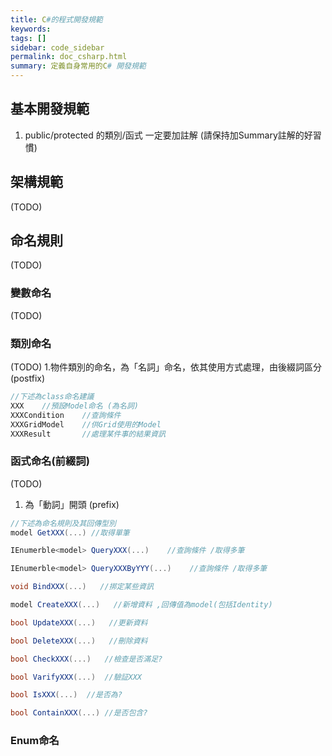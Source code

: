 ```yaml
---
title: C#的程式開發規範
keywords: 
tags: []
sidebar: code_sidebar
permalink: doc_csharp.html
summary: 定義自身常用的C# 開發規範
---
```


## 基本開發規範
1. public/protected 的類別/函式 一定要加註解 (請保持加Summary註解的好習慣)

## 架構規範
(TODO)
## 命名規則
(TODO)
### 變數命名
(TODO)
### 類別命名
(TODO)
1.物件類別的命名，為「名詞」命名，依其使用方式處理，由後綴詞區分 (postfix)
```csharp
//下述為class命名建議
XXX    //預設Model命名 (為名詞)
XXXCondition    //查詢條件
XXXGridModel    //供Grid使用的Model
XXXResult       //處理某件事的結果資訊

```
### 函式命名(前綴詞)
(TODO)
1. 為「動詞」開頭 (prefix)


```csharp
//下述為命名規則及其回傳型別
model GetXXX(...) //取得單筆

IEnumerble<model> QueryXXX(...)    //查詢條件 /取得多筆

IEnumerble<model> QueryXXXByYYY(...)    //查詢條件 /取得多筆

void BindXXX(...)   //挷定某些資訊

model CreateXXX(...)   //新增資料 ,回傳值為model(包括Identity)

bool UpdateXXX(...)   //更新資料

bool DeleteXXX(...)   //刪除資料

bool CheckXXX(...)   //檢查是否滿足?

bool VarifyXXX(...)  //驗証XXX

bool IsXXX(...)  //是否為?

bool ContainXXX(...) //是否包含?

```


### Enum命名
